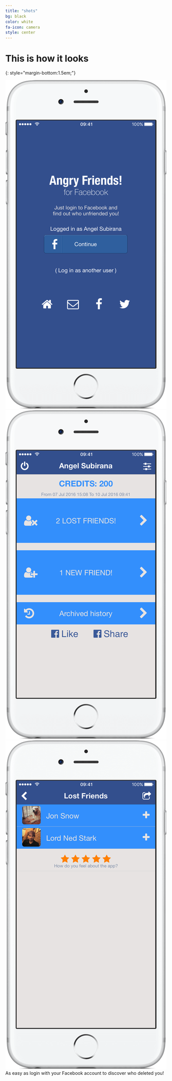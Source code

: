 ```yaml
---
title: "shots"
bg: black
color: white
fa-icon: camera
style: center
---
```

# This is how it looks
{: style="margin-bottom:1.5em;"}
<div>
<img class="row small column" src="img/shots/6s_s5_framed.png" alt="Add website to the whitelist" title="Sandbox browsing for kids" />
<img class="row small column" src="img/shots/6s_s1_framed.png" alt="Only websites in the whitelist can be loaded. Internet web browsing is limited" title="Restricted internet web browser"/>
<img class="row small column" src="img/shots/6s_s2_framed.png" alt="Simple, light and clean design. Remove design and focus on content" title="Content focus design" />
</div>
As easy as login with your Facebook account to discover who deleted you!

